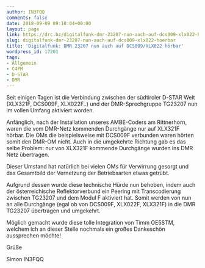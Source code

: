 ```yaml
---
author: IN3FQQ
comments: false
date: 2018-09-09 09:10:04+00:00
layout: page
link: https://drc.bz/digitalfunk-dmr-23207-nun-auch-auf-dcs009-xlx022-hoerbar/
slug: digitalfunk-dmr-23207-nun-auch-auf-dcs009-xlx022-hoerbar
title: 'Digitalfunk: DMR 23207 nun auch auf DCS009/XLX022 hörbar'
wordpress_id: 17201
tags:
- Allgemein
- C4FM
- D-STAR
- DMR
---
```


Seit einigen Tagen ist die Verbindung zwischen der südtiroler D-STAR Welt (XLX321F, DCS009F, XLX022F..) und der DMR-Sprechgruppe TG23207 nun im vollen Umfang aktiviert worden.

Anfänglich, nach der Installation unseres AMBE-Coders am Rittnerhorn, waren die vom DMR-Netz kommenden Durchgänge nur auf XLX321F hörbar. Die OMs die beispielsweise mit DCS009F verbunden waren hörten somit den DMR-OM nicht. Auch in die umgekehrte Richtung gab es das selbe Problem: nur von XLX321F kommende Durchgänge wurden ins DMR Netz übertragen.

Dieser Umstand hat natürlich bei vielen OMs für Verwirrung gesorgt und das Gesamtbild der Vernetzung der Betriebsarten etwas getrübt.

Aufgrund dessen wurde diese technische Hürde nun behoben, indem auch der österreichische Reflektorverbund ein Peering mit Transcodierung zwischen TG23207 und dem Modul F aktiviert hat. Somit werden von nun an alle Durchgänge (egal ob von DCS009F, XLX022F, XLX321F) in die DMR TG23207 übertragen und umgekehrt.

Möglich gemacht wurde diese tolle Integration von Timm OE5STM, welchem ich an dieser Stelle nochmals ein großes Dankeschön aussprechen möchte!

Grüße

Simon IN3FQQ
